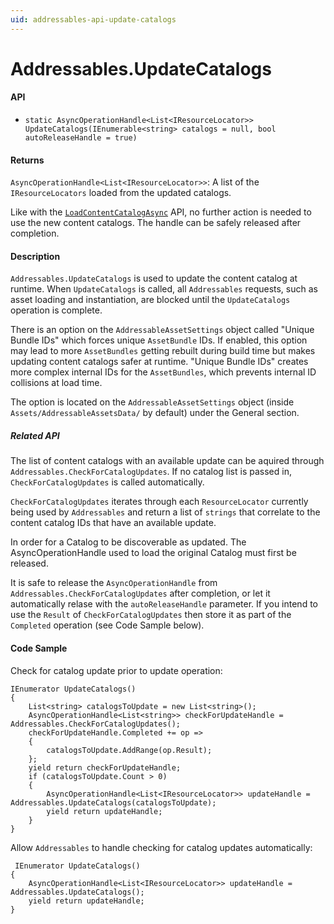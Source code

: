 ```yaml
---
uid: addressables-api-update-catalogs
---
```

# Addressables.UpdateCatalogs
#### API
- `static AsyncOperationHandle<List<IResourceLocator>> UpdateCatalogs(IEnumerable<string> catalogs = null, bool autoReleaseHandle = true)`

#### Returns
`AsyncOperationHandle<List<IResourceLocator>>`: A list of the `IResourceLocators` loaded from the updated catalogs.

Like with the [`LoadContentCatalogAsync`](LoadContentCatalogAsync.md) API, no further action is needed to use the new content catalogs.  The handle can be safely released after completion.

#### Description
`Addressables.UpdateCatalogs` is used to update the content catalog at runtime.  When `UpdateCatalogs` is called, all `Addressables` requests, such as asset loading and instantiation, are blocked until the `UpdateCatalogs` operation is complete.

There is an option on the `AddressableAssetSettings` object called "Unique Bundle IDs" which forces unique `AssetBundle` IDs.  If enabled, this option may lead to more `AssetBundles` getting rebuilt during build time but makes updating content catalogs safer at runtime.  "Unique Bundle IDs" creates more complex internal IDs for the `AssetBundles`, which prevents internal ID collisions at load time.

The option is located on the `AddressableAssetSettings` object (inside `Assets/AddressableAssetsData/` by default) under the General section.
##### Related API
The list of content catalogs with an available update can be aquired through `Addressables.CheckForCatalogUpdates`.  If no catalog list is passed in, `CheckForCatalogUpdates` is called automatically.

`CheckForCatalogUpdates` iterates through each `ResourceLocator` currently being used by `Addressables` and return a list of `strings` that correlate to the content catalog IDs that have an available update.

In order for a Catalog to be discoverable as updated. The AsyncOperationHandle used to load the original Catalog must first be released.

It is safe to release the `AsyncOperationHandle` from `Addressables.CheckForCatalogUpdates` after completion, or let it automatically relase with the `autoReleaseHandle` parameter.  If you intend to use the `Result` of `CheckForCatalogUpdates` then store it as part of the `Completed` operation (see Code Sample below).

#### Code Sample
Check for catalog update prior to update operation:
```
IEnumerator UpdateCatalogs()
{
    List<string> catalogsToUpdate = new List<string>();
    AsyncOperationHandle<List<string>> checkForUpdateHandle = Addressables.CheckForCatalogUpdates();
    checkForUpdateHandle.Completed += op =>
    {
        catalogsToUpdate.AddRange(op.Result);
    };
    yield return checkForUpdateHandle;
    if (catalogsToUpdate.Count > 0)
    {
        AsyncOperationHandle<List<IResourceLocator>> updateHandle = Addressables.UpdateCatalogs(catalogsToUpdate);
        yield return updateHandle;
    }
}
```
Allow `Addressables` to handle checking for catalog updates automatically:
```
 IEnumerator UpdateCatalogs()
{
    AsyncOperationHandle<List<IResourceLocator>> updateHandle = Addressables.UpdateCatalogs();
    yield return updateHandle;
}
```